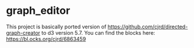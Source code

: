 # graph_editor

This project is basically ported version of https://github.com/cjrd/directed-graph-creator to d3 version 5.7. 
You can find the blocks here: https://bl.ocks.org/cjrd/6863459
